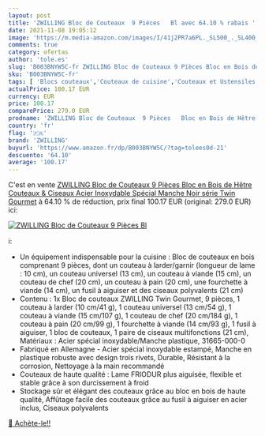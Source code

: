 ```yaml
---
layout: post
title: 'ZWILLING Bloc de Couteaux  9 Pièces   Bl avec 64.10 % rabais '
date: 2021-11-08 19:05:12
image: 'https://m.media-amazon.com/images/I/41j2PR7a6PL._SL500_._SL400_.jpg'
comments: true
category: ofertas
author: 'tole.es'
slug: 'B003BNYW5C-fr ZWILLING Bloc de Couteaux 9 Pièces Bloc en Bois de Hêtre...'
sku: 'B003BNYW5C-fr'
tags: [ 'Blocs couteaux','Couteaux de cuisine','Couteaux et Ustensiles de Cuisine','Cuisine et Maison','zwilling', ]
actualPrice: 100.17 EUR
currency: EUR
price: 100.17
comparePrice: 279.0 EUR
prodname: 'ZWILLING Bloc de Couteaux  9 Pièces   Bloc en Bois de Hêtre  Couteaux & Ciseaux  Acier Inoxydable Spécial  Manche Noir  série Twin Gourmet'
country: 'fr'
flag: '🇫🇷'
brand: 'ZWILLING'
buyurl: 'https://www.amazon.fr/dp/B003BNYW5C/?tag=tolees0d-21'
descuento: '64.10'
average: '100.17'
---
```


C'est en vente [ZWILLING Bloc de Couteaux  9 Pièces   Bloc en Bois de Hêtre  Couteaux & Ciseaux  Acier Inoxydable Spécial  Manche Noir  série Twin Gourmet](https://www.amazon.fr/dp/B003BNYW5C/?tag=tolees0d-21)  à  64.10 % de réduction, prix final  100.17 EUR (original: 279.0 EUR) ici:

[![ZWILLING Bloc de Couteaux  9 Pièces   Bl](https://m.media-amazon.com/images/I/41j2PR7a6PL._SL500_._SL400_.jpg)](https://www.amazon.fr/dp/B003BNYW5C/?tag=tolees0d-21)

ℹ️:

- Un équipement indispensable pour la cuisine : Bloc de couteaux en bois comprenant 9 pièces, dont un couteau à larder/garnir (longueur de lame : 10 cm), un couteau universel (13 cm), un couteau à viande (15 cm), un couteau de chef (20 cm), un couteau à pain (20 cm), une fourchette à viande (14 cm), un fusil à aiguiser et des ciseaux polyvalents (21 cm)
- Contenu : 1x Bloc de couteaux ZWILLING Twin Gourmet, 9 pièces, 1 couteau à larder (10 cm/41 g), 1 couteau universel (13 cm/54 g), 1 couteau à viande (15 cm/107 g), 1 couteau de chef (20 cm/184 g), 1 couteau à pain (20 cm/99 g), 1 fourchette à viande (14 cm/93 g), 1 fusil à aiguiser, 1 bloc de couteaux, 1 paire de ciseaux multifonctions (21 cm), Matériaux : Acier spécial inoxydable/Manche plastique, 31665-000-0
- Fabriqué en Allemagne - Acier spécial inoxydable estampé, Manche en plastique robuste avec design trois rivets, Durable, Résistant à la corrosion, Nettoyage à la main recommandé
- Couteaux de haute qualité : Lame FRIODUR plus aiguisée, flexible et stable grâce à son durcissement à froid
- Stockage sûr et élégant des couteaux grâce au bloc en bois de haute qualité, Affûtage facile des couteaux grâce au fusil à aiguiser en acier inclus, Ciseaux polyvalents

[🛒 Achète-le!!](https://www.amazon.fr/dp/B003BNYW5C/?tag=tolees0d-21)
